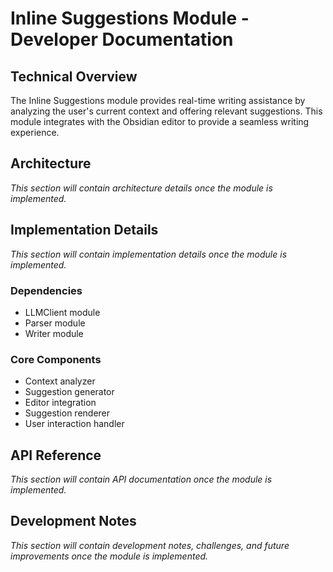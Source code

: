 # Inline Suggestions Module - Developer Documentation

## Technical Overview
The Inline Suggestions module provides real-time writing assistance by analyzing the user's current context and offering relevant suggestions. This module integrates with the Obsidian editor to provide a seamless writing experience.

## Architecture
*This section will contain architecture details once the module is implemented.*

## Implementation Details
*This section will contain implementation details once the module is implemented.*

### Dependencies
- LLMClient module
- Parser module
- Writer module

### Core Components
- Context analyzer
- Suggestion generator
- Editor integration
- Suggestion renderer
- User interaction handler

## API Reference
*This section will contain API documentation once the module is implemented.*

## Development Notes
*This section will contain development notes, challenges, and future improvements once the module is implemented.*